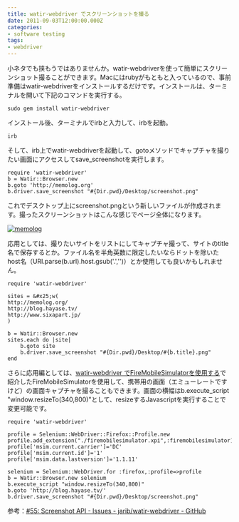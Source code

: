 ```yaml
---
title: watir-webdriver でスクリーンショットを撮る
date: 2011-09-03T12:00:00.000Z
categories:
- software testing
tags:
- webdriver
---
```

小ネタでも挟もうではありませんか。watir-webdriverを使って簡単にスクリーンショット撮ることができます。Macにはrubyがもともと入っているので、事前準備はwatir-webdriverをインストールするだけです。インストールは、ターミナルを開いて下記のコマンドを実行する。

<!-- more -->

```
sudo gem install watir-webdriver

```

インストール後、ターミナルでirbと入力して、irbを起動。

```
irb

```

そして、irb上でwatir-webdriverを起動して、gotoメソッドでキャプチャを撮りたい画面にアクセスしてsave_screenshotを実行します。

```
require 'watir-webdriver'
b = Watir::Browser.new
b.goto 'http://memolog.org'
b.driver.save_screenshot "#{Dir.pwd}/Desktop/screenshot.png"

```

これでデスクトップ上にscreenshot.pngという新しいファイルが作成されます。撮ったスクリーンショットはこんな感じでページ全体になります。  
  
[![memolog](http://farm7.static.flickr.com/6205/6108266015_80210a0c21.jpg)](http://www.flickr.com/photos/91221720@N00/6108266015/in/photostream)

応用としては、撮りたいサイトをリストにしてキャプチャ撮って、サイトのtitle名で保存するとか。ファイル名を半角英数に限定したいならドットを除いたhost名（URI.parse(b.url).host.gsub('.','')）とか使用しても良いかもしれません。

```
require 'watir-webdriver'

sites = &#x25;w(
http://memolog.org/
http://blog.hayase.tv/
http://www.sixapart.jp/
)

b = Watir::Browser.new
sites.each do |site|
    b.goto site
    b.driver.save_screenshot "#{Dir.pwd}/Desktop/#{b.title}.png"
end

```

さらに応用編としては、[watir-webdriver でFireMobileSimulatorを使用する](/blog//2010/12/watir-webdriver_with_firemobilesimulator/)で紹介したFireMobileSimulatorを使用して、携帯用の画面（エミューレートですけど）の画面キャプチャを撮ることもできます。画面の横幅はb.execute_script "window.resizeTo(340,800)"として、resizeするJavascriptを実行することで変更可能です。

```
require 'watir-webdriver'

profile = Selenium::WebDriver::Firefox::Profile.new
profile.add_extension("./firemobilesimulator.xpi",:firemobilesimulator)
profile['msim.current.carrier']='DC'
profile['msim.current.id']='1'
profile['msim.data.lastversion']='1.1.11'

selenium = Selenium::WebDriver.for :firefox,:profile=>profile
b = Watir::Browser.new selenium
b.execute_script "window.resizeTo(340,800)"
b.goto 'http://blog.hayase.tv/'
b.driver.save_screenshot "#{Dir.pwd}/Desktop/screenshot.png"

```

参考：[#55: Screenshot API - Issues - jarib/watir-webdriver - GitHub](https://github.com/jarib/watir-webdriver/issues/55)
